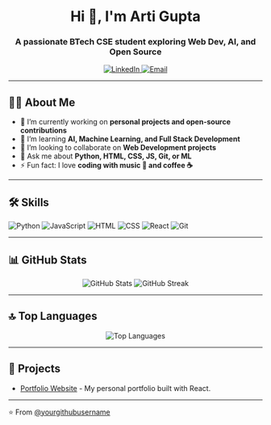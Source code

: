 <!-- Header Section -->
<h1 align="center">Hi 👋, I'm Arti Gupta</h1>
<h3 align="center">A passionate BTech CSE student exploring Web Dev, AI, and Open Source</h3>

<!-- Social Links -->
<p align="center">
  <a href="https://www.linkedin.com/in/arti-gupta-a452452aa" target="_blank">
    <img src="https://img.shields.io/badge/LinkedIn-blue?style=for-the-badge&logo=linkedin&logoColor=white" alt="LinkedIn"/>
  </a>
  <a href="mailto:artilalgaon@gmail.com" target="_blank">
    <img src="https://img.shields.io/badge/Email-red?style=for-the-badge&logo=gmail&logoColor=white" alt="Email"/>
  </a>
</p>

---

<!-- About Me -->
## 👩‍💻 About Me
- 🔭 I’m currently working on **personal projects and open-source contributions**
- 🌱 I’m learning **AI, Machine Learning, and Full Stack Development**
- 👯 I’m looking to collaborate on **Web Development projects**
- 💬 Ask me about **Python, HTML, CSS, JS, Git, or ML**
- ⚡ Fun fact: I love **coding with music 🎵 and coffee ☕**

---

<!-- Skills Section -->
## 🛠️ Skills
<p align="left">
  <img src="https://img.shields.io/badge/Python-3776AB?style=for-the-badge&logo=python&logoColor=white" alt="Python"/>
  <img src="https://img.shields.io/badge/JavaScript-F7DF1E?style=for-the-badge&logo=javascript&logoColor=black" alt="JavaScript"/>
  <img src="https://img.shields.io/badge/HTML-E34F26?style=for-the-badge&logo=html5&logoColor=white" alt="HTML"/>
  <img src="https://img.shields.io/badge/CSS-1572B6?style=for-the-badge&logo=css3&logoColor=white" alt="CSS"/>
  <img src="https://img.shields.io/badge/React-61DAFB?style=for-the-badge&logo=react&logoColor=black" alt="React"/>
  <img src="https://img.shields.io/badge/Git-F05032?style=for-the-badge&logo=git&logoColor=white" alt="Git"/>
</p>

---

<!-- GitHub Stats -->
## 📊 GitHub Stats
<p align="center">
  <img src="https://github-readme-stats.vercel.app/api?username=yourgithubusername&show_icons=true&theme=radical" alt="GitHub Stats" />
  <img src="https://github-readme-streak-stats.herokuapp.com/?user=yourgithubusername&theme=radical" alt="GitHub Streak" />
</p>

---

<!-- Top Languages -->
## 🔝 Top Languages
<p align="center">
  <img src="https://github-readme-stats.vercel.app/api/top-langs/?username=yourgithubusername&layout=compact&theme=radical" alt="Top Languages" />
</p>

---

<!-- Projects -->
## 📂 Projects
- [Portfolio Website](https://github.com/yourgithubusername/portfolio) - My personal portfolio built with React.


---

⭐️ From [@yourgithubusername](https://github.com/yourgithubusername)
